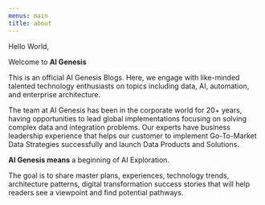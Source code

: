 ```yaml
---
menus: main
title: about
---
```


Hello World,

Welcome to **AI Genesis**

This is an official AI Genesis Blogs. Here, we engage with like-minded talented technology enthusiasts on topics including data, AI, automation, and enterprise architecture.

The team at AI Genesis has been in the corporate world for 20+ years, having opportunities to lead global implementations focusing on solving complex data and integration problems. Our experts have business leadership experience that helps our customer to implement Go-To-Market Data Strategies successfully and launch Data Products and Solutions.

**AI Genesis means** a beginning of AI Exploration. 

The goal is to share master plans, experiences, technology trends, architecture patterns, digital transformation success stories that will help readers see a viewpoint and find potential pathways.
